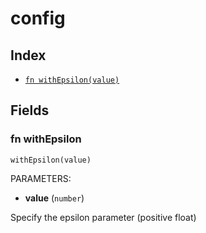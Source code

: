 # config



## Index

* [`fn withEpsilon(value)`](#fn-withepsilon)

## Fields

### fn withEpsilon

```jsonnet
withEpsilon(value)
```

PARAMETERS:

* **value** (`number`)

Specify the epsilon parameter (positive float)